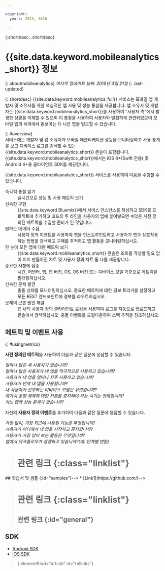```yaml
---

copyright:
  years: 2015, 2016

---
```

{:shortdesc: .shortdesc}

# {{site.data.keyword.mobileanalytics_short}} 정보  
{: aboutmobileanalytics}
*마지막 업데이트 날짜: 2016년 4월 21일*
{: .last-updated}

{: shortdesc}
{{site.data.keyword.mobileanalytics_full}} 서비스는 모바일 앱 개발자 및 소유자를 위한 핵심적인 앱 사용 및 성능 통찰을 제공합니다. 앱 소유자 및 개발자는 {{site.data.keyword.mobileanalytics_short}}를 사용하여 "사용자 측"에서 발생한 상황을 이해할 수 있으며 이 통찰을 사용하여 사용자와 밀접하게 관련되었으며 모바일 앱의 세계에서 돋보이는 더 나은 앱을 빌드할 수 있습니다. 

{: #overview}  
서비스에는 개발자 및 앱 소유자가 모바일 애플리케이션 성능을 모니터링하고 사용 통계를 보고 디바이스 로그를 검색할 수 있는 {{site.data.keyword.mobileanalytics_short}} 콘솔이 포함됩니다. {{site.data.keyword.mobileanalytics_short}}에서는 iOS 8+(Swift 전용) 및 Android 4+용 클라이언트 SDK를 제공합니다.

<!-- Mobile Analytics Server SDKs - set of server SDKs to protect resources that are-->
<!--hosted on {{site.data.keyword.Bluemix_notm}}. Currently supported runtimes are-->
<!--Node.js and Java for Liberty.-->

{{site.data.keyword.mobileanalytics_short}} 서비스를 사용하여 다음을 수행할 수 있습니다.
<!-- and includes the following capabilities: -->
<!-- * Near real-time analytics for client activity. Exp -->
<!--* Network latency analytics. GA only -->
<!-- * Client log search and download. Exp -->
<!--* Server log search and download. GA only -->
<!-- Crash and stack trace search. Exp -->

<dl>
	<dt>즉각적 통찰 얻기</dt>
		<dd>실시간으로 성능 및 사용 메트릭 보기</dd>
	<dt>신속한 구현</dt>
		<dd>{{site.data.keyword.Bluemix}}에서 서비스 인스턴스를 작성하고 SDK를 프로젝트에 추가하고 코드의 두 라인을 사용자의 앱에 붙여넣으면 수많은 사전 정의된 메트릭을 수집할 준비가 된 것입니다.</dd>
	<dt>원하는 데이터 수집</dt>
		<dd>사용자 정의 이벤트를 사용하여 앱을 인스트루먼트하고 사용자가 앱과 상호작용하는 방법을 검색하고 구매를 추적하고 앱 활동을 모니터링하십시오.  
</dd>
<dt>한 눈에 모든 앱에 대한 메트릭 보기</dt>
	<dd>{{site.data.keyword.mobileanalytics_short}} 콘솔은 조회를 작성할 필요 없이 이미 만들어진 차트 및 사용자 정의 차트 둘 다를 제공합니다.</dd>
<dt>중요한 사항에 집중</dt>
	<dd>시간, 어댑터, 앱, 앱 버전, OS, OS 버전 또는 디바이스 모델 기준으로 메트릭을 필터링하십시오.</dd>
<dt>신속한 문제 발견</dt>
	<dd>충돌 상태를 모니터링하십시오. 중요한 메트릭에 대한 경보 트리거를 설정하고 모든 REST 엔드포인트에 경보를 라우트하십시오. </dd>
<dt>문제의 근본 원인 해결</dt>
	<dd>앱 내의 사용자 정의 클라이언트 로깅을 사용하여 로그를 자동으로 업로드하고 콘솔에서 검색하십시오. 충돌 이벤트를 드릴다운하여 스택 추적을 참조하십시오.</dd>
</dl>
 

## 메트릭 및 이벤트 사용
{: #usingmetrics}

**사전 정의된 메트릭**을 사용하여 다음과 같은 질문에 응답할 수 있습니다.

*얼마나 많은 새 사용자가 있습니까?*  
*얼마나 많은 사용자가 내 앱을 적극적으로 사용하고 있습니까?*  
*사용자가 내 앱을 얼마나 자주 사용하고 있습니까?*  
*사용자가 언제 내 앱을 사용합니까?*  
*내 사용자가 선호하는 디바이스 모델은 무엇입니까?*  
*레거시 운영 체제에 대한 지원을 중지해야 하는 시기는 언제입니까?*  
*어느 앱에 성능 문제가 있습니까?*  

자신의 **사용자 정의 이벤트**를 추가하여 다음과 같은 질문에 응답할 수 있습니다.  

*가장 많이, 가장 최근에 사용된 기능은 무엇입니까?*  
*사용자가 어디에서 내 앱을 시작하고 중지합니까?*  
*사용자가 가장 많이 보는 활동은 무엇입니까?*  
*앱에서 워크플로우가 경쟁하고 있습니까?(예: 단계별 변환)*  

<!--Client-side logs and usage data are gathered automatically and sent to the Mobile Analytics -->
<!-- service on demand. Developers and -->
<!-- administrators can use the {{site.data.keyword.mobileanalytics_short}} service dashboard to view data that -->
<!-- is gathered by the client SDK. -->

<!--## Data visualization
{: data-visualization}

All data that is collected by the analytics service can be visualized through the {{site.data.keyword.mobileanalytics_short}} dashboard which is accessible from your {{site.data.keyword.Bluemix_notm}} dashboard by clicking your IBM {{site.data.keyword.mobileanalytics_short}} service tile instance. You can also create custom charts, based on data that is collected by the analytics service in the dashboard. In addition to an at-a-glance view of your mobile analytics, the analytics feature includes the capability to perform a raw search against client logs, captured client crash data, and any extra data that you explicitly provide through client API function calls that feed into the {{site.data.keyword.mobileanalytics_short}} service. -->

># 관련 링크 {:class="linklist"}
<!-->## 학습서 및 샘플 {:id="samples"}-->
<!-->* [Link1](https://github.com/)-->
>
># 관련 링크 {:class="linklist"}
>## 관련 링크 {:id="general"}
## SDK
<!-- Links to SDK download and SDK Developer Guide -->
* [Android SDK](https://github.com/ibm-bluemix-mobile-services/bms-clientsdk-android-core )  
* [iOS SDK](https://github.com/ibm-bluemix-mobile-services/bms-clientsdk-swift-core)  
>
>{:elementKind="article" id="rellinks"}
